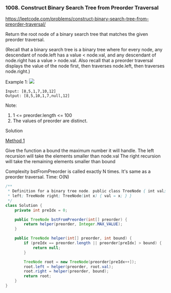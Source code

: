 ### 1008. Construct Binary Search Tree from Preorder Traversal

https://leetcode.com/problems/construct-binary-search-tree-from-preorder-traversal/

Return the root node of a binary search tree that matches the given preorder traversal.

(Recall that a binary search tree is a binary tree where for every node, any descendant of node.left has a value < node.val, and any descendant of node.right has a value > node.val.  Also recall that a preorder traversal displays the value of the node first, then traverses node.left, then traverses node.right.)

 

Example 1:
![](https://assets.leetcode.com/uploads/2019/03/06/1266.png)
```
Input: [8,5,1,7,10,12]
Output: [8,5,10,1,7,null,12]
```
 

Note: 

1. 1 <= preorder.length <= 100
2. The values of preorder are distinct.

Solution

[Method 1](https://leetcode.com/problems/construct-binary-search-tree-from-preorder-traversal/discuss/252232/JavaC%2B%2BPython-O(N)-Solution)

Give the function a bound the maximum number it will handle.
The left recursion will take the elements smaller than node.val
The right recursion will take the remaining elements smaller than bound

Complexity
bstFromPreorder is called exactly N times.
It's same as a preorder traversal.
Time: O(N)

```java
/**
 * Definition for a binary tree node. public class TreeNode { int val; TreeNode
 * left; TreeNode right; TreeNode(int x) { val = x; } }
 */
class Solution {
    private int preIdx = 0;

    public TreeNode bstFromPreorder(int[] preorder) {
        return helper(preorder, Integer.MAX_VALUE);
    }

    public TreeNode helper(int[] preorder, int bound) {
        if (preIdx == preorder.length || preorder[preIdx] > bound) {
            return null;
        }

        TreeNode root = new TreeNode(preorder[preIdx++]);
        root.left = helper(preorder, root.val);
        root.right = helper(preorder, bound);
        return root;
    }
}
```